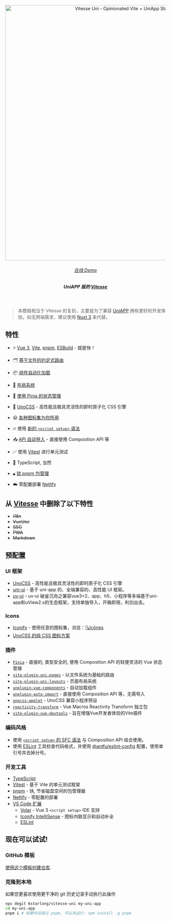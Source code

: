 <p align='center'>
  <img src='https://user-images.githubusercontent.com/36911513/250519667-0b07fd60-968d-4d81-9185-1e8ac421ab02.png' alt='Vitesse Uni - Opinionated Vite + UniApp Starter Template' width='800'/>
</p>

<h6 align='center'>
<a href="https://vitesse-uni.netlify.app/">在线 Demo</a>
</h6>

<h5 align='center'>
<b>UniAPP 版的 <a href="https://github.com/antfu/vitesse">Vitesse</a></b>
</h5>


<br/>

> 本模板相当于 Vitesse 的复刻，主要是为了兼容 [UniAPP](https://uniapp.dcloud.io/) 拥有更好的开发体验。如无跨端需求，建议使用 [Nuxt 3](https://nuxt.com/) 来代替。

## 特性

- ⚡️ [Vue 3](https://github.com/vuejs/core), [Vite](https://github.com/vitejs/vite), [pnpm](https://pnpm.io/), [ESBuild](https://github.com/evanw/esbuild) - 就是快！

- 🗂 [基于文件的约定式路由](https://github.com/6starlong/vitesse-uni/tree/main/src/pages)

- 📦 [组件自动化加载](https://github.com/6starlong/vitesse-uni/blob/main/src/components)

- 📑 [布局系统](https://github.com/6starlong/vitesse-uni/tree/main/src/layouts)

- 🍍 [使用 Pinia 的状态管理](https://pinia.vuejs.org)

- 🎨 [UnoCSS](https://github.com/unocss/unocss) - 高性能且极具灵活性的即时原子化 CSS 引擎

- 😃 [各种图标集为你所用](https://github.com/antfu/unocss/tree/main/packages/preset-icons)

- 🔥 使用 [新的 `<script setup>` 语法](https://github.com/vuejs/rfcs/pull/227)

- 📥 [API 自动导入](https://github.com/6starlong/vitesse-uni/tree/master/src/composables) - 直接使用 Composition API 等

- ✅ 使用 [Vitest](https://vitest.dev/) 进行单元测试

- 🦾 TypeScript, 当然

- 🔒︎ [锁 pnpm 包管理](https://pnpm.io/only-allow-pnpm)

- ☁️ 零配置部署 [Netlify](https://www.netlify.com/)

## 从 [Vitesse](https://github.com/antfu/vitesse) 中删除了以下特性

- ~~i18n~~
- ~~VueUse~~
- ~~SSG~~
- ~~PWA~~
- ~~Markdown~~

## 预配置

### UI 框架

- [UnoCSS](https://github.com/antfu/unocss) - 高性能且极具灵活性的即时原子化 CSS 引擎
- [uni-ui](https://github.com/dcloudio/uni-ui) - 基于 uni-app 的、全端兼容的、高性能 UI 框架。
- [uv-ui](https://github.com/climblee/uv-ui) - uv-ui 破釜沉舟之兼容vue3+2、app、h5、小程序等多端基于uni-app和uView2.x的生态框架，支持单独导入，开箱即用，利剑出击。

### Icons

- [Iconify](https://iconify.design) - 使用任意的图标集，浏览：[🔍Icônes](https://icones.netlify.app/)
- [UnoCSS 的纯 CSS 图标方案](https://github.com/antfu/unocss/tree/main/packages/preset-icons)

### 插件

- [`Pinia`](https://pinia.vuejs.org) - 直接的, 类型安全的, 使用 Composition API 的轻便灵活的 Vue 状态管理
- [`vite-plugin-uni-pages`](https://github.com/uni-helper/vite-plugin-uni-pages) - 以文件系统为基础的路由
- [`vite-plugin-uni-layouts`](https://github.com/uni-helper/vite-plugin-uni-layouts) - 页面布局系统
- [`unplugin-vue-components`](https://github.com/antfu/unplugin-vue-components) - 自动加载组件
- [`unplugin-auto-import`](https://github.com/antfu/unplugin-auto-import) - 直接使用 Composition API 等，无需导入
- [`unocss-applet`](https://github.com/unocss-applet/unocss-applet) - UnoCSS 兼容小程序预设
- [`reactivity-transform`](https://vue-macros.sxzz.moe/features/reactivity-transform.html) - Vue Macros Reactivity Transform 独立包
- [`vite-plugin-vue-devtools`](https://github.com/webfansplz/vite-plugin-vue-devtools) - 旨在增强Vue开发者体验的Vite插件

### 编码风格

- 使用 [`<script setup>` 的 SFC 语法](https://github.com/vuejs/rfcs/pull/227) 与 Composition API 结合使用。
- 使用 [ESLint](https://eslint.org/) 工具检查代码格式，并使用 [@antfu/eslint-config](https://github.com/antfu/eslint-config) 配置，使用单引号并去掉分号。

### 开发工具
- [TypeScript](https://www.typescriptlang.org/)
- [Vitest](https://github.com/vitest-dev/vitest) - 基于 Vite 的单元测试框架
- [pnpm](https://pnpm.js.org/) - 快, 节省磁盘空间的包管理器
- [Netlify](https://www.netlify.com/) - 零配置的部署
- [VS Code 扩展](./.vscode/extensions.json)
  - [Volar](https://marketplace.visualstudio.com/items?itemName=Vue.volar) - Vue 3 `<script setup>` IDE 支持
  - [Iconify IntelliSense](https://marketplace.visualstudio.com/items?itemName=antfu.iconify) - 图标内联显示和自动补全
  - [ESLint](https://marketplace.visualstudio.com/items?itemName=dbaeumer.vscode-eslint)

## 现在可以试试!

### GitHub 模板

[使用这个模板创建仓库](https://github.com/6starlong/vitesse-uni/generate).

### 克隆到本地

如果您更喜欢使用更干净的 git 历史记录手动执行此操作

```bash
npx degit 6starlong/vitesse-uni my-uni-app
cd my-uni-app
pnpm i # 如果你没装过 pnpm, 可以先运行: npm install -g pnpm
```
